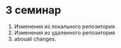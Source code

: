 # 3 семинар
1. Изменения из локального репозитория
2. Изменения из удаленного репозитория
3. abouali changes.